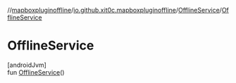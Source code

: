 //[mapboxpluginoffline](../../../index.md)/[io.github.xit0c.mapboxpluginoffline](../index.md)/[OfflineService](index.md)/[OfflineService](-offline-service.md)

# OfflineService

[androidJvm]\
fun [OfflineService](-offline-service.md)()
